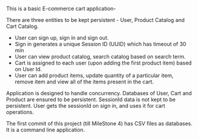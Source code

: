 This is a basic E-commerce cart application-

There are three entities to be kept persistent - User, Product Catalog and Cart Catalog.

- User can sign up, sign in and sign out.
- Sign in generates a unique Session ID (UUID) which has timeout of 30 min
- User can view product catalog, search catalog based on search term.
- Cart is assigned to each user (upon adding the first product item) based on User Id.
- User can add product items, update quantity of a particular item, remove item and view all of the items present in the cart.

Application is designed to handle concurrency. Databases of User, Cart and Product are ensured to be persistent. SessionId data is not kept to be persistent.
User gets the sessionId on sign in, and uses it for cart operations.

The first commit of this project (till MileStone 4) has CSV files as databases. It is a command line application.

